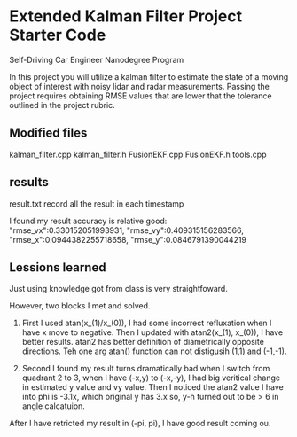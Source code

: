# Extended Kalman Filter Project Starter Code
Self-Driving Car Engineer Nanodegree Program

In this project you will utilize a kalman filter to estimate the state of a moving object of interest with noisy lidar and radar measurements. Passing the project requires obtaining RMSE values that are lower that the tolerance outlined in the project rubric. 


## Modified files ##
kalman_filter.cpp
kalman_filter.h
FusionEKF.cpp
FusionEKF.h
tools.cpp




## results ##
result.txt record all the result in each timestamp

I found my result accuracy is relative good:  
"rmse_vx":0.330152051993931,
"rmse_vy":0.409315156283566,
"rmse_x":0.0944382255718658,
"rmse_y":0.0846791390044219

## Lessions learned ##
Just using knowledge got from class is very straightfoward.

However, two blocks I met and solved.

1. First I used atan(x_(1)/x_(0)), I had some incorrect refluxation when I have x move to negative.
Then I updated with atan2(x_(1), x_(0)), I have better results.
atan2 has better definition of diametrically opposite directions.
Teh one arg atan() function can not distigusih (1,1) and (-1,-1).

2. Second I found my result turns dramatically bad when I switch from quadrant 2 to 3, when I have (-x,y) to (-x,-y), I had big veritical change in estimated y value and vy value.
Then I noticed the atan2 value I have into phi is -3.1x, which original y has 3.x 
so, y-h turned out to be > 6 in angle calcatuion.

After I have retricted my result in (-pi, pi), I have good result coming ou.



